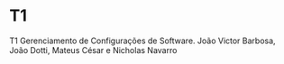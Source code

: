 # T1
T1 Gerenciamento de Configurações de Software. João Victor Barbosa, João Dotti, Mateus César e Nicholas Navarro
